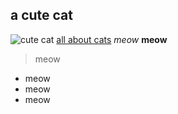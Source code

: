 ## a cute cat ##
![cute cat](https://upload.wikimedia.org/wikipedia/commons/2/25/Siam_lilacpoint.jpg)
[all about cats](https://en.wikipedia.org/wiki/Cat)
_meow_ **meow**
> meow
* meow
* meow
* meow

